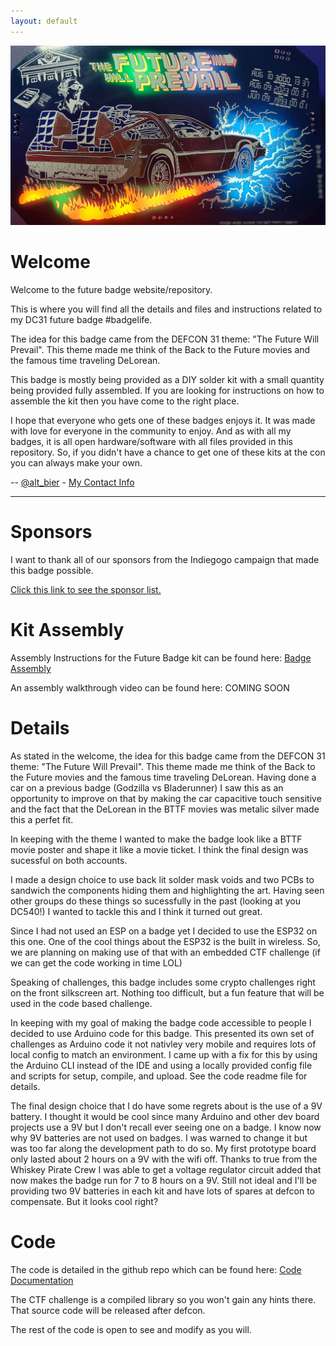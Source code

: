 ```yaml
---
layout: default
---
```


![future badge hero](images/future_badge_hero.jpg)

# Welcome

Welcome to the future badge website/repository.

This is where you will find all the details and files and instructions related to my DC31 future badge #badgelife.

The idea for this badge came from the DEFCON 31 theme: "The Future Will Prevail".
This theme made me think of the Back to the Future movies and the famous time traveling DeLorean.

This badge is mostly being provided as a DIY solder kit with a small quantity being provided fully assembled.
If you are looking for instructions on how to assemble the kit then you have come to the right place.

I hope that everyone who gets one of these badges enjoys it.  It was made with love for everyone in the community to enjoy.  And as with all my badges, it is all open hardware/software with all files provided in this repository.  So, if you didn't have a chance to get one of these kits at the con you can always make your own.

-- [@alt_bier](https://twitter.com/alt_bier)  - [My Contact Info](https://gowen.net/about)

---

# Sponsors

I want to thank all of our sponsors from the Indiegogo campaign that made this badge possible.

[Click this link to see the sponsor list.](future_badge_sponsors.md)

# Kit Assembly

Assembly Instructions for the Future Badge kit can be found here: [Badge Assembly](future_badge_assembly.md)

An assembly walkthrough video can be found here:
COMING SOON

# Details

As stated in the welcome, the idea for this badge came from the DEFCON 31 theme: "The Future Will Prevail".
This theme made me think of the Back to the Future movies and the famous time traveling DeLorean.
Having done a car on a previous badge (Godzilla vs Bladerunner) I saw this as an opportunity to improve on that by making the car capacitive touch sensitive and the fact that the DeLorean in the BTTF movies was metalic silver made this a perfet fit.

In keeping with the theme I wanted to make the badge look like a BTTF movie poster and shape it like a movie ticket.
I think the final design was sucessful on both accounts.

I made a design choice to use back lit solder mask voids and two PCBs to sandwich the components hiding them and highlighting the art.
Having seen other groups do these things so sucessfully in the past (looking at you DC540!) I wanted to tackle this and I think it turned out great.

Since I had not used an ESP on a badge yet I decided to use the ESP32 on this one.
One of the cool things about the ESP32 is the built in wireless.
So, we are planning on making use of that with an embedded CTF challenge (if we can get the code working in time LOL)

Speaking of challenges, this badge includes some crypto challenges right on the front silkscreen art.
Nothing too difficult, but a fun feature that will be used in the code based challenge.

In keeping with my goal of making the badge code accessible to people I decided to use Arduino code for this badge.
This presented its own set of challenges as Arduino code it not nativley very mobile and requires lots of local config to match an environment.
I came up with a fix for this by using the Arduino CLI instead of the IDE and using a locally provided config file and scripts for setup, compile, and upload.
See the code readme file for details.

The final design choice that I do have some regrets about is the use of a 9V battery.
I thought it would be cool since many Arduino and other dev board projects use a 9V but I don't recall ever seeing one on a badge.
I know now why 9V batteries are not used on badges.
I was warned to change it but was too far along the development path to do so.
My first prototype board only lasted about 2 hours on a 9V with the wifi off.
Thanks to true from the Whiskey Pirate Crew I was able to get a voltage regulator circuit added that now makes the badge run for 7 to 8 hours on a 9V.
Still not ideal and I'll be providing two 9V batteries in each kit and have lots of spares at defcon to compensate.
But it looks cool right?

# Code

The code is detailed in the github repo which can be found here: [Code Documentation](https://github.com/gowenrw/future_badge/blob/main/code/README.md)

The CTF challenge is a compiled library so you won't gain any hints there.
That source code will be released after defcon.

The rest of the code is open to see and modify as you will.
